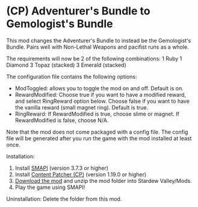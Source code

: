 # (CP) Adventurer's Bundle to Gemologist's Bundle
This mod changes the Adventurer's Bundle to instead be the Gemologist's Bundle. Pairs well with Non-Lethal Weapons and pacifist runs as a whole.

The requirements will now be 2 of the following combinations:
1 Ruby
1 Diamond
3 Topaz (stacked)
3 Emerald (stacked)

The configuration file contains the following options:
* ModToggled: allows you to toggle the mod on and off. Default is on.
* RewardModified: Choose true if you want to have a modified reward, and select RingReward option below. Choose false if you want to have the vanilla reward (small magnet ring). Default is true.
* RingReward: If RewardModified is true, choose slime or magnet. If RewardModified is false, choose N/A.

Note that the mod does not come packaged with a config file. The config file will be generated after you run the game with the mod installed at least once.

Installation:
1. Install <a href="https://smapi.io/">SMAPI</a> (version 3.7.3 or higher)
2. Install <a href="https://www.nexusmods.com/stardewvalley/mods/1915">Content Patcher (CP)</a> (version 1.19.0 or higher)
3. <a href="https://github.com/LenneDalben/StardewValleyModsGPL/releases/">Download the mod</a> and unzip the mod folder into Stardew Valley/Mods.
4. Play the game using SMAPI!

Uninstallation:
Delete the folder from this mod.
